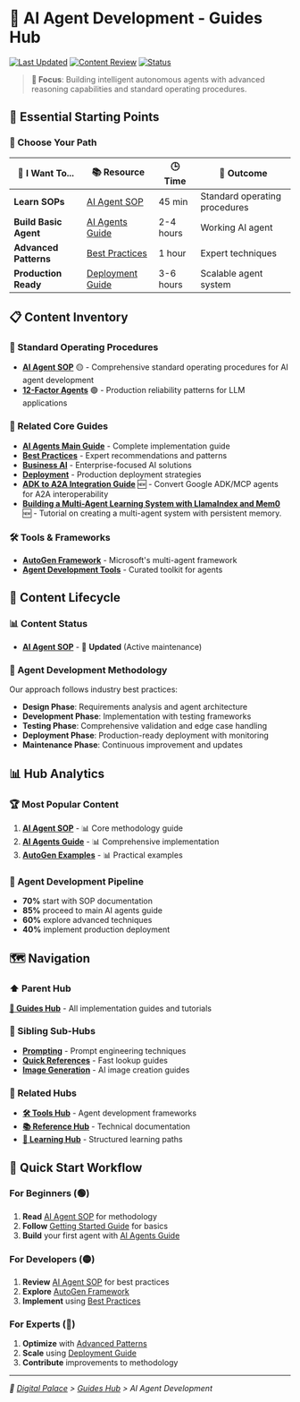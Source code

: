 # 🤖 AI Agent Development - Guides Hub

[![Last Updated](https://img.shields.io/badge/Updated-June%202025-brightgreen?style=flat-square)](./CHANGELOG.md)
[![Content Review](https://img.shields.io/badge/Reviewed-Q2%202025-blue?style=flat-square)](./REVIEW.md)
[![Status](https://img.shields.io/badge/Status-Active-success?style=flat-square)](./STATUS.md)

> **🎯 Focus**: Building intelligent autonomous agents with advanced reasoning capabilities and standard operating procedures.

## 🚀 Essential Starting Points

### 🎯 Choose Your Path
| 🎯 I Want To... | 📚 Resource | 🕒 Time | 🎯 Outcome |
|-----------------|-------------|---------|------------|
| **Learn SOPs** | [AI Agent SOP](./sop_ai_agent.md) | 45 min | Standard operating procedures |
| **Build Basic Agent** | [AI Agents Guide](../ai-agents.md) | 2-4 hours | Working AI agent |
| **Advanced Patterns** | [Best Practices](../best-practices.md) | 1 hour | Expert techniques |
| **Production Ready** | [Deployment Guide](../deployment.md) | 3-6 hours | Scalable agent system |

## 📋 Content Inventory

### 🎯 Standard Operating Procedures
- **[AI Agent SOP](./sop_ai_agent.md)** 🟡 - Comprehensive standard operating procedures for AI agent development
- **[12-Factor Agents](./12-factor-agents.md)** 🟢 - Production reliability patterns for LLM applications

### 🔗 Related Core Guides
- **[AI Agents Main Guide](../ai-agents.md)** - Complete implementation guide
- **[Best Practices](../best-practices.md)** - Expert recommendations and patterns
- **[Business AI](../business-ai.md)** - Enterprise-focused AI solutions
- **[Deployment](../deployment.md)** - Production deployment strategies
- **[ADK to A2A Integration Guide](./adk-to-a2a-guide.md)** 🆕 - Convert Google ADK/MCP agents for A2A interoperability
- **[Building a Multi-Agent Learning System with LlamaIndex and Mem0](./llamaindex-multi-agent-learning-system.md)** 🆕 - Tutorial on creating a multi-agent system with persistent memory.

### 🛠️ Tools & Frameworks
- **[AutoGen Framework](../../reference/techniques/autogen/README.md)** - Microsoft's multi-agent framework
- **[Agent Development Tools](../../tools/README.md#agent-frameworks)** - Curated toolkit for agents

## 🔄 Content Lifecycle

### 📊 Content Status
- **[AI Agent SOP](./sop_ai_agent.md)** - 🔄 **Updated** (Active maintenance)

### 🎯 Agent Development Methodology
Our approach follows industry best practices:
- **Design Phase**: Requirements analysis and agent architecture
- **Development Phase**: Implementation with testing frameworks
- **Testing Phase**: Comprehensive validation and edge case handling
- **Deployment Phase**: Production-ready deployment with monitoring
- **Maintenance Phase**: Continuous improvement and updates

## 📊 Hub Analytics

### 🏆 Most Popular Content
1. **[AI Agent SOP](./sop_ai_agent.md)** - 📊 Core methodology guide
2. **[AI Agents Guide](../ai-agents.md)** - 📊 Comprehensive implementation
3. **[AutoGen Examples](../../reference/techniques/autogen/examples/README.md)** - 📊 Practical examples

### 🔄 Agent Development Pipeline
- **70%** start with SOP documentation
- **85%** proceed to main AI agents guide
- **60%** explore advanced techniques
- **40%** implement production deployment

## 🗺️ Navigation

### ⬆️ Parent Hub
**[🎯 Guides Hub](../README.md)** - All implementation guides and tutorials

### 🔗 Sibling Sub-Hubs
- **[Prompting](../prompting/README.md)** - Prompt engineering techniques
- **[Quick References](../quick-references/README.md)** - Fast lookup guides
- **[Image Generation](../image-generation/README.md)** - AI image creation guides

### 🔗 Related Hubs
- **[🛠️ Tools Hub](../../tools/README.md)** - Agent development frameworks
- **[📚 Reference Hub](../../reference/README.md)** - Technical documentation
- **[📖 Learning Hub](../../learning/README.md)** - Structured learning paths

## 🎯 Quick Start Workflow

### For Beginners (🟢)
1. **Read** [AI Agent SOP](./sop_ai_agent.md) for methodology
2. **Follow** [Getting Started Guide](../getting-started.md) for basics
3. **Build** your first agent with [AI Agents Guide](../ai-agents.md)

### For Developers (🟡)
1. **Review** [AI Agent SOP](./sop_ai_agent.md) for best practices
2. **Explore** [AutoGen Framework](../../reference/techniques/autogen/README.md)
3. **Implement** using [Best Practices](../best-practices.md)

### For Experts (🔴)
1. **Optimize** with [Advanced Patterns](../best-practices.md)
2. **Scale** using [Deployment Guide](../deployment.md)
3. **Contribute** improvements to methodology

---
*🏰 [Digital Palace](../../README.md) > [Guides Hub](../README.md) > AI Agent Development*
